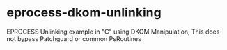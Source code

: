 # eprocess-dkom-unlinking
 EPROCESS Unlinking example in "C" using DKOM Manipulation, This does not bypass Patchguard or common PsRoutines
